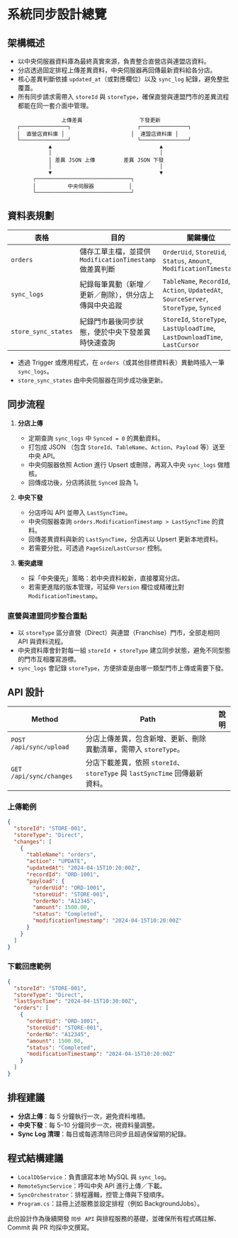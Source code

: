 # 系統同步設計總覽

## 架構概述
- 以中央伺服器資料庫為最終真實來源，負責整合直營店與連盟店資料。
- 分店透過固定排程上傳差異資料，中央伺服器再回傳最新資料給各分店。
- 核心差異判斷依據 `updated_at`（或對應欄位）以及 `sync_log` 紀錄，避免整批覆蓋。
- 所有同步請求需帶入 `storeId` 與 `storeType`，確保直營與連盟門市的差異流程都能在同一套介面中管理。

```text
                 上傳差異                  下發更新
   ┌───────────────┐                     ┌───────────────┐
   │  直營店資料庫 │                     │  連盟店資料庫 │
   └───────────────┘                     └───────────────┘
             ▲                                  ▲
             │                                  │
             │ 差異 JSON 上傳         差異 JSON 下發
             │                                  │
             ▼                                  ▼
        ┌──────────────────────────────┐
        │          中央伺服器           │
        └──────────────────────────────┘
```

## 資料表規劃
| 表格 | 目的 | 關鍵欄位 |
| ---- | ---- | -------- |
| `orders` | 儲存工單主檔，並提供 `ModificationTimestamp` 做差異判斷 | `OrderUid`, `StoreUid`, `Status`, `Amount`, `ModificationTimestamp` |
| `sync_logs` | 紀錄每筆異動（新增／更新／刪除），供分店上傳與中央追蹤 | `TableName`, `RecordId`, `Action`, `UpdatedAt`, `SourceServer`, `StoreType`, `Synced` |
| `store_sync_states` | 紀錄門市最後同步狀態，便於中央下發差異時快速查詢 | `StoreId`, `StoreType`, `LastUploadTime`, `LastDownloadTime`, `LastCursor` |

- 透過 Trigger 或應用程式，在 `orders`（或其他目標資料表）異動時插入一筆 `sync_logs`。
- `store_sync_states` 由中央伺服器在同步成功後更新。

## 同步流程
1. **分店上傳**
   - 定期查詢 `sync_logs` 中 `Synced = 0` 的異動資料。
   - 打包成 JSON （包含 `StoreId`、`TableName`、`Action`、`Payload` 等）送至中央 API。
   - 中央伺服器依照 Action 進行 Upsert 或刪除，再寫入中央 `sync_logs` 做稽核。
   - 回傳成功後，分店將該批 `Synced` 設為 1。

2. **中央下發**
   - 分店呼叫 API 並帶入 `LastSyncTime`。
   - 中央伺服器查詢 `orders.ModificationTimestamp > LastSyncTime` 的資料。
   - 回傳差異資料與新的 `LastSyncTime`，分店再以 Upsert 更新本地資料。
   - 若需要分批，可透過 `PageSize`/`LastCursor` 控制。

3. **衝突處理**
   - 採「中央優先」策略：若中央資料較新，直接覆寫分店。
   - 若需更進階的版本管理，可延伸 `Version` 欄位或精確比對 `ModificationTimestamp`。

### 直營與連盟同步整合重點
- 以 `storeType` 區分直營（Direct）與連盟（Franchise）門市，全部走相同 API 與資料流程。
- 中央資料庫會針對每一組 `storeId + storeType` 建立同步狀態，避免不同型態的門市互相覆寫游標。
- `sync_logs` 會記錄 `storeType`，方便排查是由哪一類型門市上傳或需要下發。

## API 設計
| Method | Path | 說明 |
| ------ | ---- | ---- |
| `POST /api/sync/upload` | 分店上傳差異，包含新增、更新、刪除異動清單，需帶入 `storeType`。 |
| `GET /api/sync/changes` | 分店下載差異，依照 `storeId`、`storeType` 與 `lastSyncTime` 回傳最新資料。 |

### 上傳範例
```json
{
  "storeId": "STORE-001",
  "storeType": "Direct",
  "changes": [
    {
      "tableName": "orders",
      "action": "UPDATE",
      "updatedAt": "2024-04-15T10:20:00Z",
      "recordId": "ORD-1001",
      "payload": {
        "orderUid": "ORD-1001",
        "storeUid": "STORE-001",
        "orderNo": "A12345",
        "amount": 1500.00,
        "status": "Completed",
        "modificationTimestamp": "2024-04-15T10:20:00Z"
      }
    }
  ]
}
```

### 下載回應範例
```json
{
  "storeId": "STORE-001",
  "storeType": "Direct",
  "lastSyncTime": "2024-04-15T10:30:00Z",
  "orders": [
    {
      "orderUid": "ORD-1001",
      "storeUid": "STORE-001",
      "orderNo": "A12345",
      "amount": 1500.00,
      "status": "Completed",
      "modificationTimestamp": "2024-04-15T10:20:00Z"
    }
  ]
}
```

## 排程建議
- **分店上傳**：每 5 分鐘執行一次，避免資料堆積。
- **中央下發**：每 5–10 分鐘同步一次，視資料量調整。
- **Sync Log 清理**：每日或每週清除已同步且超過保留期的紀錄。

## 程式結構建議
- `LocalDbService`：負責讀寫本地 MySQL 與 `sync_log`。
- `RemoteSyncService`：呼叫中央 API 進行上傳／下載。
- `SyncOrchestrator`：排程邏輯，控管上傳與下發順序。
- `Program.cs`：註冊上述服務並設定排程（例如 BackgroundJobs）。

此份設計作為後續開發 `同步 API` 與排程服務的基礎，並確保所有程式碼註解、 Commit 與 PR 均採中文撰寫。
